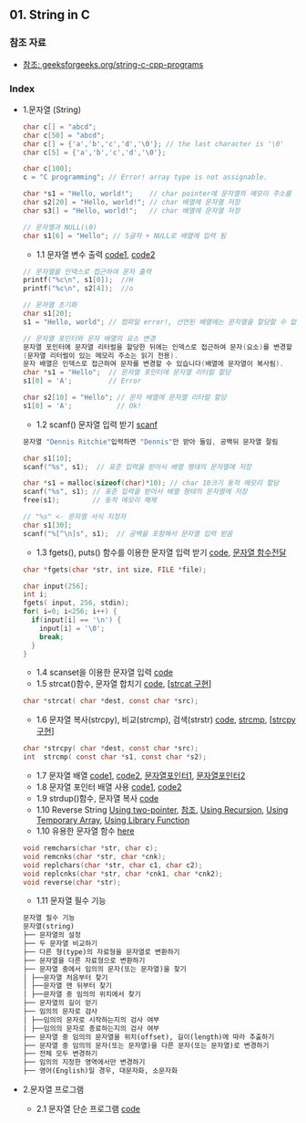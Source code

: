 
## 01. String in C
### 참조 자료
* [참조: geeksforgeeks.org/string-c-cpp-programs](https://www.geeksforgeeks.org/string-c-cpp-programs/)
### Index
* 1.문자열 (String)
  ```c
  char c[] = "abcd";
  char c[50] = "abcd";
  char c[] = {'a','b','c','d','\0'}; // the last character is '\0'
  char c[5] = {'a','b','c','d','\0'};
  
  char c[100];
  c = "C programming"; // Error! array type is not assignable.
  ```
  ```c
  char *s1 = "Hello, world!";    // char pointer에 문자열의 메모리 주소를 저장
  char s2[20] = "Hello, world!"; // char 배열에 문자열 저장
  char s3[] = "Hello, world!";   // char 배열에 문자열 저장

  // 문자열과 NULL(\0)
  char s1[6] = "Hello"; // 5글자 + NULL로 배열에 입력 됨
  ```
  
  *  1.1 문자열 변수 출력 [code1](https://github.com/csbyun-data/C-Pro/blob/main/chap01/String_in_C/String_output1.c), [code2](https://github.com/csbyun-data/C-Pro/blob/main/chap01/String_in_C/String_output2.c)
  ```c
  // 문자열을 인덱스로 접근하여 문자 출력
  printf("%c\n", s1[0]);  //H
  printf("%c\n", s2[4]);  //o
  ```
  ```c
  // 문자열 초기화
  char s1[20];
  s1 = "Hello, world"; // 컴파일 error!, 선언된 배열에는 문자열을 할당할 수 없음
  
  // 문자열 포인터와 문자 배열의 요소 변경
  문자열 포인터에 문자열 리터럴을 할당한 뒤에는 인덱스로 접근하여 문자(요소)를 변경할 수 없음
  (문자열 리터럴이 있는 메모리 주소는 읽기 전용).
  문자 배열은 인덱스로 접근하여 문자를 변경할 수 있습니다(배열에 문자열이 복사됨).
  char *s1 = "Hello";  // 문자열 포인터에 문자열 리터럴 할당
  s1[0] = 'A';         // Error

  char s2[10] = "Hello"; // 문자 배열에 문자열 리터럴 할당
  s1[0] = 'A';           // Ok!
  ```
  
  *  1.2 scanf() 문자열 입력 받기 [scanf](https://github.com/csbyun-data/C-Pro/blob/main/chap01/String_in_C/String_input1.c)
  ```c
  문자열 "Dennis Ritchie"입력하면 "Dennis"만 받아 들임, 공백뒤 문자열 잘림
  ```
  ```c
  char s1[10];
  scanf("%s", s1);  // 표준 입력을 받아서 배열 행태의 문자열에 저장

  char *s1 = malloc(sizeof(char)*10); // char 10크기 동적 메모리 할당
  scanf("%s", s1); // 표준 입력을 받아서 배열 형태의 문자열에 저장
  free(s1);        // 동적 메모리 해제

  // "%s" <- 문자열 서식 지정자
  char s1[30];
  scanf("%[^\n]s", s1);  // 공백을 포함해서 문자열 입력 받음
  ```
  *  1.3 fgets(), puts() 함수를 이용한 문자열 입력 받기 [code](https://github.com/csbyun-data/C-Pro/blob/main/chap01/String_in_C/String_gets1.c), [문자열 함수전달](https://github.com/csbyun-data/C-Pro/blob/main/chap01/String_in_C/Passing_String1.c)
  ```c
  char *fgets(char *str, int size, FILE *file);

  char input(256];
  int i;
  fgets( input, 256, stdin);
  for( i=0; i<256; i++) {
    if(input[i] == '\n') {
      input[i] = '\0';
      break;
    }
  }
  ```
  *  1.4 scanset을 이용한 문자열 입력 [code](https://github.com/csbyun-data/C-Pro/blob/main/chap01/String_in_C/String_scanset1.c)
  *  1.5 strcat()함수, 문자열 합치기 [code](https://github.com/csbyun-data/C-Pro/blob/main/chap01/String_in_C/String_strcat1.c), [[strcat 구현](https://github.com/csbyun-data/C-Pro/blob/main/chap01/String_in_C/my_strcat.c)]
  ```c
  char *strcat( char *dest, const char *src);
  ```
  *  1.6 문자열 복사(strcpy), 비교(strcmp), 검색(strstr) [code](https://github.com/csbyun-data/C-Pro/blob/main/chap01/String_in_C/String_func1.c), [strcmp](https://github.com/csbyun-data/C-Pro/blob/main/chap01/String_in_C/String_strcmp1.c), [[strcpy 구현](https://github.com/csbyun-data/C-Pro/blob/main/chap01/String_in_C/my_strcpy.c)]
  ```c
  char *strcpy( char *dest, const char *src);
  int  strcmp( const char *s1, const char *s2);
  ```
  *  1.7 문자열 배열 [code1](https://github.com/csbyun-data/C-Pro/blob/main/chap01/String_in_C/String_array1.c), [code2](https://github.com/csbyun-data/C-Pro/blob/main/chap01/String_in_C/String_array2.c), [문자열포인터1](https://github.com/csbyun-data/C-Pro/blob/main/chap01/String_in_C/String_array3.c), [문자열포인터2](https://github.com/csbyun-data/C-Pro/blob/main/chap01/String_in_C/String_array4.c)
  *  1.8 문자열 포인터 배열 사용 [code1](https://github.com/csbyun-data/C-Pro/blob/main/chap01/String_in_C/String_parray1.c), [code2](https://github.com/csbyun-data/C-Pro/blob/main/chap01/String_in_C/String_parray2.c)
  *  1.9 strdup()함수, 문자열 복사 [code](https://github.com/csbyun-data/C-Pro/blob/main/chap01/String_in_C/String_strdup1.c)
  *  1.10 Reverse String [Using two-pointer](https://github.com/csbyun-data/C-Pro/blob/main/chap01/String_in_C/Reverse_String.c), [참조](https://www.geeksforgeeks.org/reverse-string-in-c/), [Using Recursion](https://github.com/csbyun-data/C-Pro/blob/main/chap01/String_in_C/Reverse_String2.c), [Using Temporary Array](https://github.com/csbyun-data/C-Pro/blob/main/chap01/String_in_C/Reverse_String3.c), [Using Library Function](https://github.com/csbyun-data/C-Pro/blob/main/chap01/String_in_C/Reverse_String4.c)
  *  1.10 유용한 문자열 함수 [here](https://github.com/csbyun-data/C-Pro/blob/main/chap01/String_in_C/Useful_string_function.c)
  ```c
  void remchars(char *str, char c);
  void remcnks(char *str, char *cnk);
  void replchars(char *str, char c1, char c2);
  void replcnks(char *str, char *cnk1, char *cnk2);
  void reverse(char *str);
  ```
  * 1.11 문자열 필수 기능
  ```txt
  문자열 필수 기능
  문자열(string)
  ├── 문자열의 설정
  ├── 두 문자열 비교하기
  ├── 다른 형(type)의 자료형을 문자열로 변환하기
  ├── 문자열을 다른 자료형으로 변환하기
  ├── 문자열 중에서 임의의 문자(또는 문자열)을 찾기
  │ ├──문자열 처음부터 찾기
  │ ├──문자열 맨 뒤부터 찾기
  │ ├──문자열 중 임의의 위치에서 찾기
  ├── 문자열의 길이 얻기
  ├── 임의의 문자로 검사
  │ ├──임의의 문자로 시작하는지의 검사 여부
  │ ├──임의의 문자로 종료하는지의 검사 여부
  ├── 문자열 중 임의의 문자열을 위치(offset), 길이(length)에 따라 추출하기
  ├── 문자열 중 임의의 문자(또는 문자열)을 다른 문자(또는 문자열)로 변경하기
  ├── 전체 모두 변경하기
  ├── 임의의 지정한 영역에서만 변경하기
  ├── 영어(English)일 경우, 대문자화, 소문자화
  ```

* 2.문자열 프로그램
  * 2.1 문자열 단순 프로그램 [code](https://github.com/csbyun-data/C-Pro/blob/main/chap01/String_in_C/Small_Program1.c)
  


